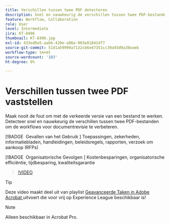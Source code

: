 ```yaml
---
title: Verschillen tussen twee PDF detecteren
description: Snel en nauwkeurig de verschillen tussen twee PDF-bestanden detecteren om de workflows voor documentrevisie te verbeteren
feature: Workflow, Collaboration
role: User
level: Intermediate
jira: KT-8496
thumbnail: KT-8496.jpg
exl-id: 433ed8a5-aab6-420e-a86e-903e81841df7
source-git-commit: 51d1a59999a7132cb6e47351cc39a93d9a38eaeb
workflow-type: tm+mt
source-wordcount: '103'
ht-degree: 0%

---
```


# Verschillen tussen twee PDF vaststellen

Maak nooit de fout om met de verkeerde versie van een bestand te werken. Detecteer snel en nauwkeurig de verschillen tussen twee PDF-bestanden om de workflows voor documentrevisie te verbeteren.

[!BADGE &#x200B; Gevallen van het Gebruik &#x200B;]
Toepassingen, zekerheden, informatiebladen, handleidingen, beleidsregels, rapporten, verzoek om aankoop (RFPs)

[!BADGE &#x200B; Organisatorische Gevolgen &#x200B;]
Kostenbesparingen, organisatorische efficiëntie, tijdbesparing, kwaliteitsgarantie

>[!VIDEO](https://video.tv.adobe.com/v/337211?quality=12&learn=on&hidetitle=true)

>[!TIP]
>
>Deze video maakt deel uit van playlist [ Geavanceerde Taken in Adobe Acrobat ](https://experienceleague.adobe.com/nl/playlists/acrobat-peform-advanced-tasks) uitvoert die voor vrij op Experience League beschikbaar is!

>[!NOTE]
>
>Alleen beschikbaar in Acrobat Pro.
